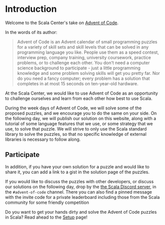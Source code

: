 # Introduction

Welcome to the Scala Center's take on [Advent of Code](https://adventofcode.com/).

In the words of its author:

> Advent of Code is an Advent calendar of small programming puzzles for a variety of skill sets and skill levels that can be solved in any programming language you like.
> People use them as a speed contest, interview prep, company training, university coursework, practice problems, or to challenge each other.
> You don't need a computer science background to participate - just a little programming knowledge and some problem solving skills will get you pretty far.
> Nor do you need a fancy computer; every problem has a solution that completes in at most 15 seconds on ten-year-old hardware.

At the Scala Center, we would like to use Advent of Code as an opportunity to challenge ourselves and learn from each other how best to use Scala.

During the week days of Advent of Code, we will solve some of the proposed puzzles, and we encourage you to do the same on your side.
On the following day, we will publish our solution on this website, along with a tutorial of some language features that we use, or some strategy that we use, to solve that puzzle.
We will strive to only use the Scala standard library to solve the puzzles, so that no specific knowledge of external libraries is necessary to follow along.

## Participate

In addition, if you have your own solution for a puzzle and would like to share it, you can add a link to a gist in the solution page of the puzzles.

If you would like to discuss the puzzles with other developers, or discuss our solutions on the following day, drop by the [the Scala Discord server](https://discord.gg/scala), in the `#advent-of-code` channel. There you can also find a pinned message with the invite code for a private leaderboard
including those from the Scala community for some friendly competition

Do you want to get your hands dirty and solve the Advent of Code puzzles in Scala?
Read ahead to the [Setup](setup.md) page!

